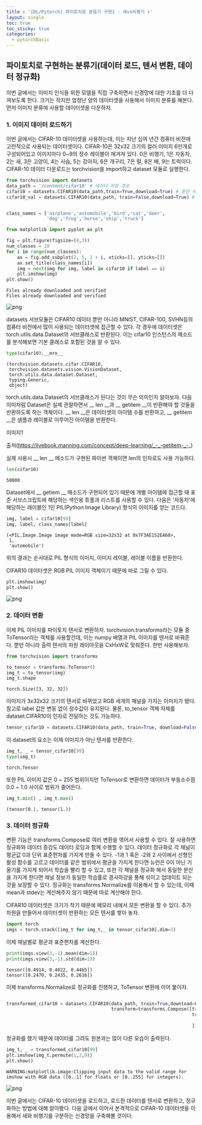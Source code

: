 ```yaml
---
title : '[DL/Pytorch] 파이토치로 분류기 구현1 - 새vs비행기 ✈️'
layout: single
toc: true
toc_sticky: true
categories:
  - pytorchBasic
---
```


## 파이토치로 구현하는 분류기(데이터 로드, 텐서 변환, 데이터 정규화)
이번 글에서는 이미지 인식을 위한 모델을 직접 구축하면서 신경망에 대한 기초를 더 다져보도록 한다. 크기는 작지만 엄청난 양의 데이터셋을 사용해서 이미지 분류를 해본다. 먼저 이미지 분류에 사용할 데이터셋을 다운하자.
### 1. 이미지 데이터 로드하기
이번 글에서는 CIFAR-10 데이터셋을 사용하는데, 이는 지난 십여 년간 컴퓨터 비전에 고전적으로 사용되는 데이터셋이다. CIFAR-10은 32x32 크기의 컬러 이미지 6만개로 구성되어있고 이미지마다 0~9의 정수 레이블이 매겨져 있다. 0은 비행기, 1은 자동차, 2는 새, 3은 고양이, 4는 사슴, 5는 강아지, 6은 개구리, 7은 말, 8은 배, 9는 트럭이다. CIFAR-10 데이터 다운로드는 torchvision을 import하고 dataset 모듈로 실행한다. 



```python
from torchvision import datasets
data_path = '/content/cifar10' # 데이터 저장 경로
cifar10 = datasets.CIFAR10(data_path,train=True,download=True) # 훈련 데이터용 객체를 만든다. 데이터가 없으면 자동으로 다운로드
cifar10_val = datasets.CIFAR10(data_path, train=False,download=True) # train=False로 검증용 데이터 다운로드


class_names = ['airplane','automobile','bird','cat','deer',
               'dog','frog','horse','ship','truck']

from matplotlib import pyplot as plt

fig = plt.figure(figsize=(8,3))
num_classes = 10
for i in range(num_classes):
    ax = fig.add_subplot(2, 5, 1 + i, xticks=[], yticks=[])
    ax.set_title(class_names[i])
    img = next(img for img, label in cifar10 if label == i)
    plt.imshow(img)
plt.show()
```

    Files already downloaded and verified
    Files already downloaded and verified



    
![png](Untitled22_files/Untitled22_1_1.png)
    


datasets 서브모듈은 CIFAR10 데이터 뿐만 아니라 MNIST, CIFAR-100, SVHN등의 컴퓨터 비전에서 많이 사용되는 데이터셋에 접근할 수 있다. 각 경우에 데이터셋은 torch.utils.data.Dataset의 서브클래스로 반환된다. 이는 cifar10 인스턴스의 메소드를 분석해보면 기본 클래스로 포함된 것을 알 수 있다.


```python
type(cifar10).__mro__
```




    (torchvision.datasets.cifar.CIFAR10,
     torchvision.datasets.vision.VisionDataset,
     torch.utils.data.dataset.Dataset,
     typing.Generic,
     object)



torch.utils.data.Dataset의 서브클래스가 된다는 것이 무슨 의미인지 알아보자. 다음 이미처럼 Dataset은 실제 관찰하면서 __ len __과 __ getitem __이 반환해야 할 것들을 반환하도록 하는 객체이다. __ len __은 데이터셋의 아이템 수를 반환하고, __ getitem __은 샘플과 레이블로 이루어진 아이템을 반환한다. 

이미지1

출처(https://livebook.manning.com/concept/deep-learning/_-_-getitem-_-_)

실제 사용시 __ len __ 메소드가 구현된 파이썬 객체이면 len의 인자로도 사용 가능하다.


```python
len(cifar10)
```




    50000



Dataset에서 __ getiem __ 메소드가 구현되어 있기 때문에 개별 아이템에 접근할 때 표준 서브스크립트에 해당하는 색인용 튜플과 리스트를 사용할 수 있다. 다음은 '자동차'에 해당하는 레이블인 1인 PIL(Python Image Library) 형식의 이미지를 얻는 코드다.


```python
img, label = cifar10[99]
img, label, class_names[label]
```




    (<PIL.Image.Image image mode=RGB size=32x32 at 0x7F3AE152EA60>,
     1,
     'automobile')



위의 결과는 순서대로 PIL 형식의 이미지, 이미지 레이블, 레이블 이름을 반환한다.

CIFAR10 데이터셋은 RGB PIL 이미지 객체이기 때문에 바로 그릴 수 있다.


```python
plt.imshow(img)
plt.show()
```


    
![png](Untitled22_files/Untitled22_9_0.png)
    


### 2. 데이터 변환
이제 PIL 이미지를 파이토치 텐서로 변환하자. torchvision.transforms라는 모듈 중 ToTensor라는 객체를 사용할건데, 이는 numpy 배열과 PIL 이미지를 텐서로 바꿔준다. 뿐만 아니라 출력 텐서의 차원 레이아웃을 CxHxW로 맞춰준다. 한번 사용해보자.


```python
from torchvision import transforms

to_tensor = transforms.ToTensor()
img_t = to_tensor(img)
img_t.shape
```




    torch.Size([3, 32, 32])



이미지가 3x32x32 크기의 텐서로 바뀌었고 RGB 세개의 채널을 가지는 이미지가 됐다. 참고로 label 값은 변동 없이 정수값이 유지된다. 물론, to_tensor 객체 자체를 dataset.CIFAR10의 인자로 전달하는 것도 가능하다.


```python
tensor_cifar10 = datasets.CIFAR10(data_path, train=True, download=False, transform=transforms.ToTensor())
```

이 dataset의 요소는 이제 이미지가 아닌 텐서를 반환한다.


```python
img_t, _ = tensor_cifar10[99]
type(img_t)

```




    torch.Tensor



또한 PIL 이미지 값은 0 ~ 255 범위이지만 ToTensor로 변환하면 데이터가 부동소수점 0.0 ~ 1.0 사이로 범위가 줄어든다.





```python
img_t.min() , img_t.max()
```




    (tensor(0.), tensor(1.))



### 3. 데이터 정규화
변환 기능은 transforms.Compose로 여러 변환을 엮어서 사용할 수 있다. 잘 사용하면 정규화와 데이터 증강도 데이터 로딩과 함께 수행할 수 있다. 데이터 정규화로 각 채널이 평균값 0과 단위 표준편차를 가지게 만들 수 있다. -1과 1 혹은 -2와 2 사이에서 선형인 활성 함수를 고르고 데이터를 같은 범위에서 평균을 가지게 한다면 뉴런은 0이 아닌 기울기를 가지게 되어서 학습을 빨리 할 수 있고, 또한 각 채널을 정규화 해서 동일한 분산을 가지게 한다면 채널 정보가 동일한 학습률로 경사하강을 통해 섞이고 업데이트 되는 것을 보장할 수 있다. 정규화는 transforms.Normalize를 이용해서 할 수 있는데, 이때 mean과 stdev는 계산해주지 않기 때문에 따로 계산해야 한다.

CIFAR10 데이터셋은 크기가 작기 때문에 메모리 내에서 모든 변환을 할 수 있다. 추가 차원을 만들어서 데이터셋이 반환하는 모든 텐서를 쌓아 놓자.


```python
import torch
imgs = torch.stack([img_t for img_t,_ in tensor_cifar10],dim=3)
```

이제 채널별로 평균과 표준편차를 계산한다.


```python
print(imgs.view(3,-1).mean(dim=1))
print(imgs.view(3,-1).std(dim=1))
```

    tensor([0.4914, 0.4822, 0.4465])
    tensor([0.2470, 0.2435, 0.2616])


이제 transforms.Normalize로 정규화를 진행하고, ToTensor 변환에 이어 붙이자.


```python

transformed_cifar10 = datasets.CIFAR10(data_path, train=True,download=False,
                                       transform=transforms.Compose([transforms.ToTensor(),
                                                                     transforms.Normalize((0.4914, 0.4822, 0.4465),
                                                                                          (0.2470, 0.2435, 0.2616))
                                                                     ]))
```

정규화를 했기 때문에 데이터를 그려도 원본과는 많이 다른 모습이 출력된다.


```python
img_t, _ = transformed_cifar10[99]
plt.imshow(img_t.permute(1,2,0))
plt.show()
```

    WARNING:matplotlib.image:Clipping input data to the valid range for imshow with RGB data ([0..1] for floats or [0..255] for integers).



    
![png](Untitled22_files/Untitled22_25_1.png)
    


이번 글에서는 CIFAR-10 데이터셋을 로드하고, 로드한 데이터를 텐서로 변환하고, 정규화하는 방법에 대해 알아봤다. 다음 글에서 이어서 본격적으로 CIFAR-10 데이터셋을 이용해서 새와 비행기를 구분하는 신경망을 구축해볼 것이다.
